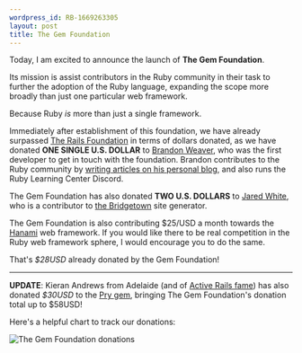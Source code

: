 ```yaml
---
wordpress_id: RB-1669263305
layout: post
title: The Gem Foundation
---
```



<div class="text-3xl text-center"><p>Today, I am excited to announce the launch of <strong>The Gem Foundation</strong>.</p></div>

Its mission is assist contributors in the Ruby community in their task to further the adoption of the Ruby language, expanding the scope more broadly than just one particular web framework.

Because Ruby _is_ more than just a single framework.

Immediately after establishment of this foundation, we have already surpassed [The Rails Foundation](https://rubyonrails.org/2022/11/14/the-rails-foundation) in terms of dollars donated, as we have donated **ONE SINGLE U.S. DOLLAR** to [Brandon Weaver](https://ruby.social/@baweaver), who was the first developer to get in touch with the foundation. Brandon contributes to the Ruby community by [writing articles on his personal blog](https://dev.to/baweaver), and also runs the Ruby Learning Center Discord.

The Gem Foundation has also donated **TWO U.S. DOLLARS** to [Jared White](https://ruby.social/@jaredwhite@indieweb.social), who is a contributor to [the Bridgetown](https://www.bridgetownrb.com/) site generator.

The Gem Foundation is also contributing $25/USD a month towards the [Hanami](https://github.com/sponsors/hanami) web framework. If you would like there to be real competition in the Ruby web framework sphere, I would encourage you to do the same.

That's _$28USD_ already donated by the Gem Foundation!

----

**UPDATE**: Kieran Andrews from Adelaide (and of [Active Rails fame](https://activerailsbook.com)) has also donated _$30USD_ to the [Pry gem](https://github.com/pry/pry), bringing The Gem Foundation's donation total up to $58USD!

Here's a helpful chart to track our donations:

![The Gem Foundation donations](https://i.imgur.com/N0HDbXq.png)
